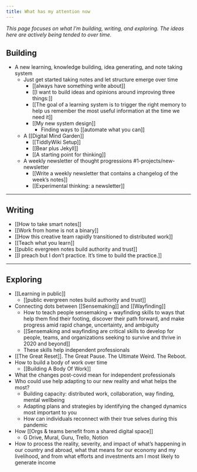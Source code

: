 ```yaml
---
title: What has my attention now
---
```

<em>This page focuses on what I’m building, writing, and exploring. The ideas here are actively being tended to over time.</em>

## Building
* A new learning, knowledge building, idea generating, and note taking system
	* Just get started taking notes and let structure emerge over time
		* [[always have something write about]]
		* [[I want to build ideas and opinions around improving three things:]]
		* [[The goal of a learning system is to trigger the right memory to help us remember the most useful information at the time we need it]]
		* [[My new system design]]
			* Finding ways to [[automate what you can]]
	* A [[Digital Mind Garden]]
		* [[TiddlyWiki Setup]]
		* [[Bear plus Jekyll]]
		* [[A starting point for thinking]]
	* A weekly newsletter of thought progressions #1-projects/new-newsletter
		* [[Write a weekly newsletter that contains a changelog of the week’s notes]]
		* [[Experimental thinking: a newsletter]]
- - - -
## Writing
* [[How to take smart notes]]
* [[Work from home is not a binary]]
* [[How this creative team rapidly transitioned to distributed work]]
* [[Teach what you learn]]
* [[public evergreen notes build authority and trust]]
* [[I preach but I don’t practice. It’s time to build the practice.]]
- - - -
## Exploring
* [[Learning in public]]
	* [[public evergreen notes build authority and trust]]
* Connecting dots between [[Sensemaking]] and [[Wayfinding]]
	* How to teach people sensemaking + wayfinding skills to ways that help them find their footing, discover their path forward, and make progress  amid rapid change, uncertainty, and ambiguity
	* [[Sensemaking and wayfinding are critical skills to develop for people, teams, and organizations seeking to survive and thrive in 2020 and beyond]]
	* These skills help independent professionals
* [[The Great Reset]]. The Great Pause. The Ultimate Weird. The Reboot.
* How to build a body of work over time
	* [[Building A Body Of Work]]
* What the changes post-covid mean for independent professionals
* Who could use help adapting to our new reality and what helps the most?
	* Building capacity: distributed work, collaboration, way finding, mental wellbeing
	* Adapting plans and strategies by identifying the changed dynamics most important to you
	* How can individuals reconnect with their true selves during this pandemic
* How [[Orgs & teams benefit from a shared digital space]]
	* G Drive, Mural, Guru, Trello, Notion
* How to process the reality, severity, and impact of what’s happening in our country and abroad, what that means for our economy and my livelihood, and from what efforts and investments am I most likely to generate income
